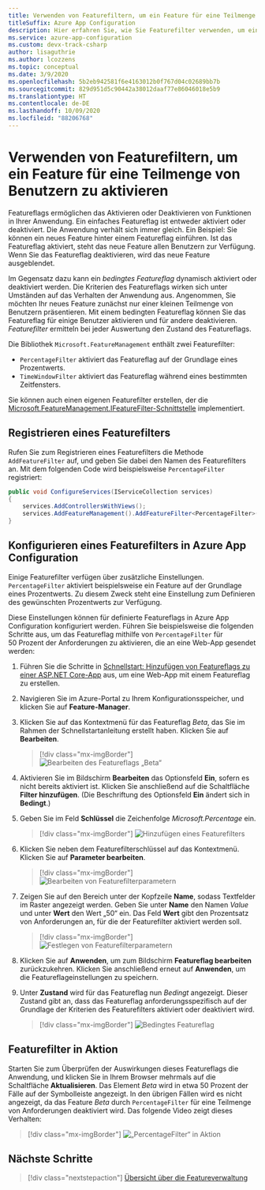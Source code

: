```yaml
---
title: Verwenden von Featurefiltern, um ein Feature für eine Teilmenge von Benutzern zu aktivieren
titleSuffix: Azure App Configuration
description: Hier erfahren Sie, wie Sie Featurefilter verwenden, um ein Feature für eine Teilmenge von Benutzern zu aktivieren.
ms.service: azure-app-configuration
ms.custom: devx-track-csharp
author: lisaguthrie
ms.author: lcozzens
ms.topic: conceptual
ms.date: 3/9/2020
ms.openlocfilehash: 5b2eb942581f6e4163012b0f767d04c02689bb7b
ms.sourcegitcommit: 829d951d5c90442a38012daaf77e86046018e5b9
ms.translationtype: HT
ms.contentlocale: de-DE
ms.lasthandoff: 10/09/2020
ms.locfileid: "88206768"
---
```

# <a name="use-feature-filters-to-enable-a-feature-for-a-subset-of-users"></a>Verwenden von Featurefiltern, um ein Feature für eine Teilmenge von Benutzern zu aktivieren

Featureflags ermöglichen das Aktivieren oder Deaktivieren von Funktionen in Ihrer Anwendung. Ein einfaches Featureflag ist entweder aktiviert oder deaktiviert. Die Anwendung verhält sich immer gleich. Ein Beispiel: Sie können ein neues Feature hinter einem Featureflag einführen. Ist das Featureflag aktiviert, steht das neue Feature allen Benutzern zur Verfügung. Wenn Sie das Featureflag deaktivieren, wird das neue Feature ausgeblendet.

Im Gegensatz dazu kann ein _bedingtes Featureflag_ dynamisch aktiviert oder deaktiviert werden. Die Kriterien des Featureflags wirken sich unter Umständen auf das Verhalten der Anwendung aus. Angenommen, Sie möchten Ihr neues Feature zunächst nur einer kleinen Teilmenge von Benutzern präsentieren. Mit einem bedingten Featureflag können Sie das Featureflag für einige Benutzer aktivieren und für andere deaktivieren. _Featurefilter_ ermitteln bei jeder Auswertung den Zustand des Featureflags.

Die Bibliothek `Microsoft.FeatureManagement` enthält zwei Featurefilter:

- `PercentageFilter` aktiviert das Featureflag auf der Grundlage eines Prozentwerts.
- `TimeWindowFilter` aktiviert das Featureflag während eines bestimmten Zeitfensters.

Sie können auch einen eigenen Featurefilter erstellen, der die [Microsoft.FeatureManagement.IFeatureFilter-Schnittstelle](/dotnet/api/microsoft.featuremanagement.ifeaturefilter) implementiert.

## <a name="registering-a-feature-filter"></a>Registrieren eines Featurefilters

Rufen Sie zum Registrieren eines Featurefilters die Methode `AddFeatureFilter` auf, und geben Sie dabei den Namen des Featurefilters an. Mit dem folgenden Code wird beispielsweise `PercentageFilter` registriert:

```csharp
public void ConfigureServices(IServiceCollection services)
{
    services.AddControllersWithViews();
    services.AddFeatureManagement().AddFeatureFilter<PercentageFilter>();
}
```

## <a name="configuring-a-feature-filter-in-azure-app-configuration"></a>Konfigurieren eines Featurefilters in Azure App Configuration

Einige Featurefilter verfügen über zusätzliche Einstellungen. `PercentageFilter` aktiviert beispielsweise ein Feature auf der Grundlage eines Prozentwerts. Zu diesem Zweck steht eine Einstellung zum Definieren des gewünschten Prozentwerts zur Verfügung.

Diese Einstellungen können für definierte Featureflags in Azure App Configuration konfiguriert werden. Führen Sie beispielsweise die folgenden Schritte aus, um das Featureflag mithilfe von `PercentageFilter` für 50 Prozent der Anforderungen zu aktivieren, die an eine Web-App gesendet werden:

1. Führen Sie die Schritte in [Schnellstart: Hinzufügen von Featureflags zu einer ASP.NET Core-App](./quickstart-feature-flag-aspnet-core.md) aus, um eine Web-App mit einem Featureflag zu erstellen.

1. Navigieren Sie im Azure-Portal zu Ihrem Konfigurationsspeicher, und klicken Sie auf **Feature-Manager**.

1. Klicken Sie auf das Kontextmenü für das Featureflag *Beta*, das Sie im Rahmen der Schnellstartanleitung erstellt haben. Klicken Sie auf **Bearbeiten**.

    > [!div class="mx-imgBorder"]
    > ![Bearbeiten des Featureflags „Beta“](./media/edit-beta-feature-flag.png)

1. Aktivieren Sie im Bildschirm **Bearbeiten** das Optionsfeld **Ein**, sofern es nicht bereits aktiviert ist. Klicken Sie anschließend auf die Schaltfläche **Filter hinzufügen**. (Die Beschriftung des Optionsfeld **Ein** ändert sich in **Bedingt**.)

1. Geben Sie im Feld **Schlüssel** die Zeichenfolge *Microsoft.Percentage* ein.

    > [!div class="mx-imgBorder"]
    > ![Hinzufügen eines Featurefilters](./media/feature-flag-add-filter.png)

1. Klicken Sie neben dem Featurefilterschlüssel auf das Kontextmenü. Klicken Sie auf **Parameter bearbeiten**.

    > [!div class="mx-imgBorder"]
    > ![Bearbeiten von Featurefilterparametern](./media/feature-flag-edit-filter-parameters.png)

1. Zeigen Sie auf den Bereich unter der Kopfzeile **Name**, sodass Textfelder im Raster angezeigt werden. Geben Sie unter **Name** den Namen *Value* und unter **Wert** den Wert „50“ ein. Das Feld **Wert** gibt den Prozentsatz von Anforderungen an, für die der Featurefilter aktiviert werden soll.

    > [!div class="mx-imgBorder"]
    > ![Festlegen von Featurefilterparametern](./media/feature-flag-set-filter-parameters.png)

1. Klicken Sie auf **Anwenden**, um zum Bildschirm **Featureflag bearbeiten** zurückzukehren. Klicken Sie anschließend erneut auf **Anwenden**, um die Featureflageinstellungen zu speichern.

1. Unter **Zustand** wird für das Featureflag nun *Bedingt* angezeigt. Dieser Zustand gibt an, dass das Featureflag anforderungsspezifisch auf der Grundlage der Kriterien des Featurefilters aktiviert oder deaktiviert wird.

    > [!div class="mx-imgBorder"]
    > ![Bedingtes Featureflag](./media/feature-flag-filter-enabled.png)

## <a name="feature-filters-in-action"></a>Featurefilter in Aktion

Starten Sie zum Überprüfen der Auswirkungen dieses Featureflags die Anwendung, und klicken Sie in Ihrem Browser mehrmals auf die Schaltfläche **Aktualisieren**. Das Element *Beta* wird in etwa 50 Prozent der Fälle auf der Symbolleiste angezeigt. In den übrigen Fällen wird es nicht angezeigt, da das Feature *Beta* durch `PercentageFilter` für eine Teilmenge von Anforderungen deaktiviert wird. Das folgende Video zeigt dieses Verhalten:

> [!div class="mx-imgBorder"]
> ![„PercentageFilter“ in Aktion](./media/feature-flags-percentagefilter.gif)

## <a name="next-steps"></a>Nächste Schritte

> [!div class="nextstepaction"]
> [Übersicht über die Featureverwaltung](./concept-feature-management.md)
